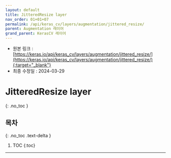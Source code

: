 ```yaml
---
layout: default
title: JitteredResize layer
nav_order: 01+01+07
permalink: /api/keras_cv/layers/augmentation/jittered_resize/
parent: Augmentation 레이어
grand_parent: KerasCV 레이어
---
```


* 원본 링크 : [https://keras.io/api/keras_cv/layers/augmentation/jittered_resize/](https://keras.io/api/keras_cv/layers/augmentation/jittered_resize/){:target="_blank"}
* 최종 수정일 : 2024-03-29

# JitteredResize layer
{: .no_toc }

## 목차
{: .no_toc .text-delta }

1. TOC
{:toc}

---
